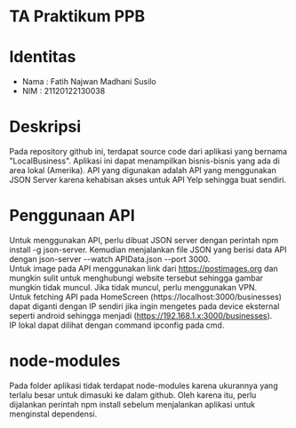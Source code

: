 # TA Praktikum PPB
Identitas
=========
- Nama : Fatih Najwan Madhani Susilo
- NIM : 21120122130038

Deskripsi
=========
Pada repository github ini, terdapat source code dari aplikasi yang bernama "LocalBusiness". Aplikasi ini dapat menampilkan bisnis-bisnis yang ada di area lokal (Amerika). API yang digunakan adalah API yang menggunakan JSON Server karena kehabisan akses untuk API Yelp sehingga buat sendiri.

Penggunaan API
==============
Untuk menggunakan API, perlu dibuat JSON server dengan perintah npm install -g json-server. Kemudian menjalankan file JSON yang berisi data API dengan json-server --watch APIData.json --port 3000.\
Untuk image pada API menggunakan link dari https://postimages.org dan mungkin sulit untuk menghubungi website tersebut sehingga gambar mungkin tidak muncul. Jika tidak muncul, perlu menggunakan VPN.\
Untuk fetching API pada HomeScreen (https://localhost:3000/businesses) dapat diganti dengan IP sendiri jika ingin mengetes pada device eksternal seperti android sehingga menjadi (https://192.168.1.x:3000/businesses).\
IP lokal dapat dilihat dengan command ipconfig pada cmd.

node-modules
============
Pada folder aplikasi tidak terdapat node-modules karena ukurannya yang terlalu besar untuk dimasuki ke dalam github. Oleh karena itu, perlu dijalankan perintah npm install sebelum menjalankan aplikasi untuk menginstal dependensi.
